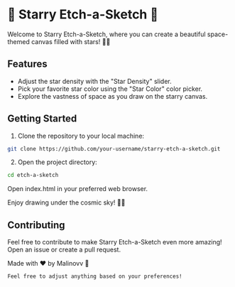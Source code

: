 # 🚀 Starry Etch-a-Sketch 🌌

Welcome to Starry Etch-a-Sketch, where you can create a beautiful space-themed canvas filled with stars! 🌟✨

## Features

- Adjust the star density with the "Star Density" slider.
- Pick your favorite star color using the "Star Color" color picker.
- Explore the vastness of space as you draw on the starry canvas.

## Getting Started

1. Clone the repository to your local machine:

```bash
git clone https://github.com/your-username/starry-etch-a-sketch.git
```

2. Open the project directory:

```bash
cd etch-a-sketch
```

Open index.html in your preferred web browser.

Enjoy drawing under the cosmic sky! 🎨🌌

## Contributing

Feel free to contribute to make Starry Etch-a-Sketch even more amazing! Open an issue or create a pull request.

Made with ❤️ by Malinovv 🚀

```vbnet
Feel free to adjust anything based on your preferences!
```
